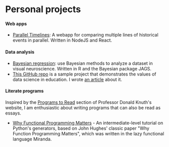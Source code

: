 # Personal projects
#### Web apps
- [Parallel Timelines](https://gitlab.com/hsinhaoyu/timelinedb): A webapp for comparing multiple lines of historical events in parallel. Written in NodeJS and React.

#### Data analysis
- [Bayesian regression]((https://github.com/hsinhaoyu/bayesian-rf)): use Bayesian methods to analyze a dataset in visual neuroscience. Written in R and the Bayesian package JAGS.
- [This GitHub repo](https://github.com/hsinhaoyu/koala_brain_analysis) is a sample project that demonstrates the values of data science in education. I wrote [an article](https://www.hhyu.org/posts/koala/) about it.

#### Literate programs
Inspired by the [Programs to Read](https://www-cs-faculty.stanford.edu/~knuth/programs.html) section of Professor Donald Knuth's website, I am enthusiastic about writing programs that can also be read as essays.

- [Why Functional Programming Matters](https://github.com/hsinhaoyu/why_functional) - An intermediate-level tutorial on Python's generators, based on John Hughes' classic paper "Why Function Programming Matters", which was written in the lazy functional language Miranda.
